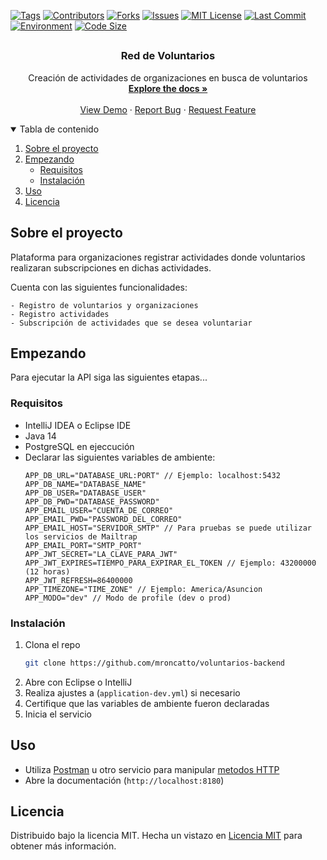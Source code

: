   <!-- PROJECT SHIELDS -->
[![Tags][tag-shield]][tag-url]
[![Contributors][contributors-shield]][contributors-url]
[![Forks][forks-shield]][forks-url]
[![Issues][issues-shield]][issues-url]
[![MIT License][license-shield]][license-url]
[![Last Commit][lastcommit-shield]][lastcommit-url]
[![Environment][environment-shield]][environment-url]
[![Code Size][codesize-shield]][codesize-url]

## 

<p align="center">

<h3 align="center">Red de Voluntarios</h3>

  <p align="center">
    Creación de actividades de organizaciones en busca de voluntarios
    <br />
    <a href="https://voluntarios-backend.herokuapp.com/"><strong>Explore the docs »</strong></a>
    <br />
    <br />
    <a href="https://voluntarios-backend.herokuapp.com/">View Demo</a>
    ·
    <a href="https://github.com/mroncatto/voluntarios-backend/issues">Report Bug</a>
    ·
    <a href="https://github.com/mroncatto/voluntarios-backend/issues">Request Feature</a>
  </p>
</p>

<!-- TABLE OF CONTENTS -->
<details open="open">
  <summary>Tabla de contenido</summary>
  <ol>
    <li>
      <a href="#sobre-el-proyecto">Sobre el proyecto</a>
    </li>
    <li>
      <a href="#empezando">Empezando</a>
      <ul>
        <li><a href="#requisitos">Requisitos</a></li>
        <li><a href="#instalación">Instalación</a></li>
      </ul>
    </li>
    <li><a href="#uso">Uso</a></li>
    <li><a href="#licencia">Licencia</a></li>
  </ol>
</details>

<!-- ABOUT THE PROJECT -->
## Sobre el proyecto
Plataforma para organizaciones registrar actividades donde voluntarios realizaran subscripciones en dichas actividades.

Cuenta con las siguientes funcionalidades:
```
- Registro de voluntarios y organizaciones
- Registro actividades
- Subscripción de actividades que se desea voluntariar
```

<!-- GETTING STARTED -->
## Empezando

Para ejecutar la API siga las siguientes etapas...


### Requisitos

* IntelliJ IDEA o Eclipse IDE
* Java 14
* PostgreSQL en ejeccución
* Declarar las siguientes variables de ambiente:
  ```
  APP_DB_URL="DATABASE_URL:PORT" // Ejemplo: localhost:5432
  APP_DB_NAME="DATABASE_NAME"
  APP_DB_USER="DATABASE_USER"
  APP_DB_PWD="DATABASE_PASSWORD"
  APP_EMAIL_USER="CUENTA_DE_CORREO"
  APP_EMAIL_PWD="PASSWORD_DEL_CORREO"
  APP_EMAIL_HOST="SERVIDOR_SMTP" // Para pruebas se puede utilizar los servicios de Mailtrap
  APP_EMAIL_PORT="SMTP_PORT"
  APP_JWT_SECRET="LA_CLAVE_PARA_JWT"
  APP_JWT_EXPIRES=TIEMPO_PARA_EXPIRAR_EL_TOKEN // Ejemplo: 43200000 (12 horas)
  APP_JWT_REFRESH=86400000
  APP_TIMEZONE="TIME_ZONE" // Ejemplo: America/Asuncion
  APP_MODO="dev" // Modo de profile (dev o prod)
  ```

### Instalación

1. Clona el repo
   ```sh
   git clone https://github.com/mroncatto/voluntarios-backend
    ```
2. Abre con Eclipse o IntelliJ
3. Realiza ajustes a (`application-dev.yml`) si necesario
4. Certifique que las variables de ambiente fueron declaradas
5. Inicia el servicio

<!-- USAGE EXAMPLES -->
## Uso

- Utiliza [Postman](https://www.postman.com/downloads/) u otro servicio para manipular [metodos HTTP](https://www.w3schools.com/tags/ref_httpmethods.asp)
- Abre la documentación (`http://localhost:8180`)

<!-- LICENSE -->
## Licencia

Distribuido bajo la licencia MIT. Hecha un vistazo en [Licencia MIT](https://github.com/mroncatto/voluntarios-backend/blob/main/LICENSE) para obtener más información.


<!-- MARKDOWN LINKS & IMAGES -->
<!-- https://www.markdownguide.org/basic-syntax/#reference-style-links -->
[contributors-shield]: https://img.shields.io/github/contributors/mroncatto/voluntarios-backend?style=flat
[contributors-url]: https://github.com/mroncatto/voluntarios-backend/graphs/contributors
[forks-shield]: https://img.shields.io/github/forks/mroncatto/voluntarios-backend.svg?style=flat
[forks-url]: https://github.com/mroncatto/voluntarios-backend/network/members
[tag-shield]: https://img.shields.io/github/v/tag/mroncatto/voluntarios-backend
[tag-url]: https://github.com/mroncatto/voluntarios-backend/tags
[issues-shield]: https://img.shields.io/github/issues/mroncatto/voluntarios-backend.svg?style=flat
[issues-url]: https://github.com/mroncatto/voluntarios-backend/issues
[license-shield]: https://img.shields.io/github/license/mroncatto/voluntarios-backend
[license-url]: https://github.com/mroncatto/voluntarios-backend/blob/main/LICENSE
[lastcommit-shield]: https://img.shields.io/github/last-commit/mroncatto/voluntarios-backend
[lastcommit-url]: https://github.com/mroncatto/voluntarios-backend/commits/main
[environment-shield]: https://img.shields.io/github/deployments/mroncatto/voluntarios-backend/voluntarios-backend
[environment-url]: https://github.com/mroncatto/voluntarios-backend
[codesize-shield]: https://img.shields.io/github/languages/code-size/mroncatto/voluntarios-backend
[codesize-url]: https://github.com/mroncatto/voluntarios-backend
